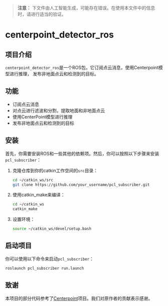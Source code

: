 > **注意：** 下文件由人工智能生成，可能存在错误。在使用本文件中的信息时，请进行适当的验证。

# centerpoint_detector_ros

## 项目介绍

`centerpoint_detector_ros`是一个ROS包，它订阅点云消息，使用Centerpoint模型进行推理，
发布非地面点云和检测到的目标。

## 功能

- 订阅点云消息
- 对点云进行滤波和分割，提取地面和非地面点云
- 使用CenterPoint模型进行推理
- 发布非地面点云和检测到的目标

## 安装

首先，你需要安装ROS和一些其他的依赖项。然后，你可以按照以下步骤来安装`pcl_subscriber`：

1. 克隆仓库到你的catkin工作空间的`src`目录：

    ```bash
    cd ~/catkin_ws/src
    git clone https://github.com/your_username/pcl_subscriber.git
    ```

2. 使用catkin_make来编译：

    ```bash
    cd ~/catkin_ws
    catkin_make
    ```

3. 设置环境：

    ```bash
    source ~/catkin_ws/devel/setup.bash
    ```

## 启动项目

你可以使用以下命令来启动`pcl_subscriber`：

```bash
roslaunch pcl_subscriber run.launch
```

## 致谢

本项目的部分代码参考了[Centerpoint](https://github.com/HaohaoNJU/CenterPoint/tree/master)项目。我们对原作者的贡献表示感谢。
